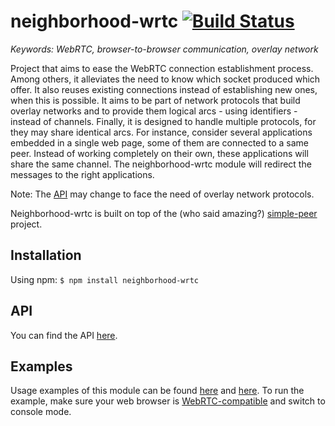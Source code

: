 # neighborhood-wrtc [![Build Status](https://travis-ci.org/RAN3D/neighborhood-wrtc.svg?branch=master)](https://travis-ci.org/RAN3D/neighborhood-wrtc)

<i>Keywords: WebRTC, browser-to-browser communication, overlay network</i>

Project that aims to ease the WebRTC connection establishment process. Among
others, it alleviates the need to know which socket produced which offer.  It
also reuses existing connections instead of establishing new ones, when this is
possible. It aims to be part of network protocols that build overlay networks
and to provide them logical arcs - using identifiers - instead of channels.
Finally, it is designed to handle multiple protocols, for they may share
identical arcs. For instance, consider several applications embedded in a single
web page, some of them are connected to a same peer. Instead of working
completely on their own, these applications will share the same channel. The
neighborhood-wrtc module will redirect the messages to the right applications.

Note: The [API](https://ran3d.github.io/neighborhood-wrtc/) may change to face
the need of overlay network protocols.

Neighborhood-wrtc is built on top of the (who said amazing?)
[simple-peer](https://github.com/feross/simple-peer) project.

## Installation

Using npm: ```$ npm install neighborhood-wrtc```

## API

You can find the API [here](https://ran3d.github.io/neighborhood-wrtc/).

## Examples

Usage examples of this module can be found
[here](https://ran3d.github.io/neighborhood-wrtc/examples/simple.html) and
[here](https://ran3d.github.io/neighborhood-wrtc/examples/multiple.html).  To
run the example, make sure your web browser is
[WebRTC-compatible](https://webrtc.org) and switch to console mode.

